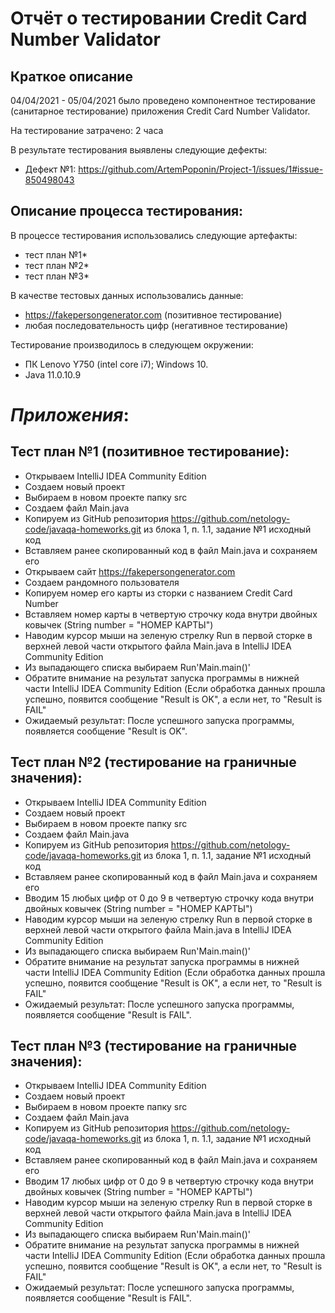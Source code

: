 # Отчёт о тестировании Credit Card Number Validator

## Краткое описание

04/04/2021 - 05/04/2021 было проведено компонентное тестирование (санитарное тестирование) приложения Credit Card Number Validator.

На тестирование затрачено: 2 часа

В результате тестирования выявлены следующие дефекты:
* Дефект №1: https://github.com/ArtemPoponin/Project-1/issues/1#issue-850498043

## Описание процесса тестирования:

В процессе тестирования использовались следующие артефакты:
* тест план №1*
* тест план №2*
* тест план №3*

В качестве тестовых данных использовались данные:
* https://fakepersongenerator.com (позитивное тестирование)
* любая последовательность цифр (негативное тестирование)

Тестирование производилось в следующем окружении:
* ПК Lenovo Y750 (intel core i7); Windows 10.
* Java 11.0.10.9

# *Приложения*:
 ## Тест план №1 (позитивное тестирование):
- Открываем IntelliJ IDEA Community Edition
- Создаем новый проект
- Выбираем в новом проекте папку src
- Создаем файл Main.java
- Копируем из GitHub репозитория https://github.com/netology-code/javaqa-homeworks.git из блока 1, п. 1.1, задание №1 исходный код
- Вставляем ранее скопированный код в файл Main.java и сохраняем его
- Открываем сайт https://fakepersongenerator.com
- Создаем рандомного пользователя
- Копируем номер его карты из сторки с названием Credit Card Number
- Вставляем номер карты в четвертую строчку кода внутри двойных ковычек (String number = "НОМЕР КАРТЫ")
- Наводим курсор мыши на зеленую стрелку Run в первой сторке в верхней левой части открытого файла Main.java в IntelliJ IDEA Community Edition
- Из выпадающего списка выбираем Run'Main.main()'
- Обратите внимание на результат запуска программы в нижней части IntelliJ IDEA Community Edition (Если обработка данных прошла успешно, появится сообщение "Result is OK", а если нет, то "Result is FAIL"
-  Ожидаемый результат: После успешного запуска программы, появляется сообщение "Result is OK".
## Тест план №2 (тестирование на граничные значения):
- Открываем IntelliJ IDEA Community Edition
- Создаем новый проект
- Выбираем в новом проекте папку src
- Создаем файл Main.java
- Копируем из GitHub репозитория https://github.com/netology-code/javaqa-homeworks.git из блока 1, п. 1.1, задание №1 исходный код
- Вставляем ранее скопированный код в файл Main.java и сохраняем его
- Вводим 15 любых цифр от 0 до 9 в четвертую строчку кода внутри двойных ковычек (String number = "НОМЕР КАРТЫ")
- Наводим курсор мыши на зеленую стрелку Run в первой сторке в верхней левой части открытого файла Main.java в IntelliJ IDEA Community Edition
- Из выпадающего списка выбираем Run'Main.main()'
- Обратите внимание на результат запуска программы в нижней части IntelliJ IDEA Community Edition (Если обработка данных прошла успешно, появится сообщение "Result is OK", а если нет, то "Result is FAIL"
- Ожидаемый результат: После успешного запуска программы, появляется сообщение "Result is FAIL".
## Тест план №3 (тестирование на граничные значения):
- Открываем IntelliJ IDEA Community Edition
- Создаем новый проект
- Выбираем в новом проекте папку src
- Создаем файл Main.java
- Копируем из GitHub репозитория https://github.com/netology-code/javaqa-homeworks.git из блока 1, п. 1.1, задание №1 исходный код
- Вставляем ранее скопированный код в файл Main.java и сохраняем его
- Вводим 17 любых цифр от 0 до 9 в четвертую строчку кода внутри двойных ковычек (String number = "НОМЕР КАРТЫ")
- Наводим курсор мыши на зеленую стрелку Run в первой сторке в верхней левой части открытого файла Main.java в IntelliJ IDEA Community Edition
- Из выпадающего списка выбираем Run'Main.main()'
- Обратите внимание на результат запуска программы в нижней части IntelliJ IDEA Community Edition (Если обработка данных прошла успешно, появится сообщение "Result is OK", а если нет, то "Result is FAIL"
- Ожидаемый результат: После успешного запуска программы, появляется сообщение "Result is FAIL".
